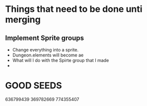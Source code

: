 # Things that need to be done unti merging


## Implement Sprite groups

* Change everything into a sprite.
 * Dungeon.elements will become ae
  * What will I do with the Spirte group that I made
 * 


# GOOD SEEDS 

636799439
369782669
774355407